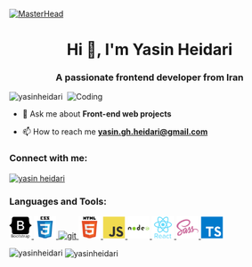 [![MasterHead](https://wallpaperbat.com/img/156532-javascript-minimalism-wallpaper-hd-desktop-and-mobile-background.jpg)](https://rishavchanda.io)
<h1 align="center">Hi 👋, I'm Yasin Heidari</h1>
<h3 align="center">A passionate frontend developer from Iran</h3>
<img align="right" alt="Coding" width="400" src="https://encrypted-tbn0.gstatic.com/images?q=tbn:ANd9GcSgx40kzpLllzfv_NYgJ7wdfHVUEE81TMes5Q&usqp=CAU">

<p align="left"> <img src="https://komarev.com/ghpvc/?username=yasinheidari&label=Profile%20views&color=0e75b6&style=flat" alt="yasinheidari" /> </p>

- 💬 Ask me about **Front-end web projects**

- 📫 How to reach me **yasin.gh.heidari@gmail.com**

<h3 align="left">Connect with me:</h3>
<p align="left">
<a href="https://linkedin.com/in/yasin heidari" target="blank"><img align="center" src="https://raw.githubusercontent.com/rahuldkjain/github-profile-readme-generator/master/src/images/icons/Social/linked-in-alt.svg" alt="yasin heidari" height="30" width="40" /></a>
</p>

<h3 align="left">Languages and Tools:</h3>
<p align="left"> <a href="https://getbootstrap.com" target="_blank" rel="noreferrer"> <img src="https://raw.githubusercontent.com/devicons/devicon/master/icons/bootstrap/bootstrap-plain-wordmark.svg" alt="bootstrap" width="40" height="40"/> </a> <a href="https://www.w3schools.com/css/" target="_blank" rel="noreferrer"> <img src="https://raw.githubusercontent.com/devicons/devicon/master/icons/css3/css3-original-wordmark.svg" alt="css3" width="40" height="40"/> </a> <a href="https://git-scm.com/" target="_blank" rel="noreferrer"> <img src="https://www.vectorlogo.zone/logos/git-scm/git-scm-icon.svg" alt="git" width="40" height="40"/> </a> <a href="https://www.w3.org/html/" target="_blank" rel="noreferrer"> <img src="https://raw.githubusercontent.com/devicons/devicon/master/icons/html5/html5-original-wordmark.svg" alt="html5" width="40" height="40"/> </a> <a href="https://developer.mozilla.org/en-US/docs/Web/JavaScript" target="_blank" rel="noreferrer"> <img src="https://raw.githubusercontent.com/devicons/devicon/master/icons/javascript/javascript-original.svg" alt="javascript" width="40" height="40"/> </a> <a href="https://nodejs.org" target="_blank" rel="noreferrer"> <img src="https://raw.githubusercontent.com/devicons/devicon/master/icons/nodejs/nodejs-original-wordmark.svg" alt="nodejs" width="40" height="40"/> </a> <a href="https://reactjs.org/" target="_blank" rel="noreferrer"> <img src="https://raw.githubusercontent.com/devicons/devicon/master/icons/react/react-original-wordmark.svg" alt="react" width="40" height="40"/> </a> <a href="https://sass-lang.com" target="_blank" rel="noreferrer"> <img src="https://raw.githubusercontent.com/devicons/devicon/master/icons/sass/sass-original.svg" alt="sass" width="40" height="40"/> </a> <a href="https://www.typescriptlang.org/" target="_blank" rel="noreferrer"> <img src="https://raw.githubusercontent.com/devicons/devicon/master/icons/typescript/typescript-original.svg" alt="typescript" width="40" height="40"/> </a> </p>

<p><img align="left" src="https://github-readme-stats.vercel.app/api/top-langs?username=yasinheidari&show_icons=true&locale=en&layout=compact" alt="yasinheidari" /></p>

<p>&nbsp;<img align="center" src="https://github-readme-stats.vercel.app/api?username=yasinheidari&show_icons=true&locale=en" alt="yasinheidari" /></p>
